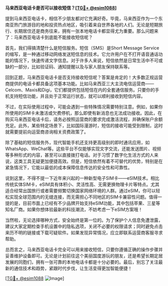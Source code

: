 **马来西亚电话卡是否可以接收短信？[[TG💪+ @esim1088](https://t.me/s/esim1088)]**

提到马来西亚电话卡，相信不少朋友都对它充满好奇。毕竟，马来西亚作为一个东南亚热门旅游目的地和投资热点地区，吸引着来自世界各地的人们。无论是短期旅行、长期居住还是商务往来，拥有一张本地电话卡都显得尤为重要。那么问题来了：马来西亚电话卡到底能不能接收短信呢？

首先，我们得搞清楚什么是短信服务。短信（SMS）是Short Message Service的缩写，是一种通过移动网络发送短信息的技术。它允许用户在不打开语音通话功能的情况下，快速传递文字信息。对于许多人来说，短信依然是日常生活中不可或缺的一部分，比如验证码、通知提醒以及与家人朋友保持联系等。

回到正题，马来西亚电话卡是否支持接收短信呢？答案是肯定的！大多数正规运营商提供的电话卡都具备这项基本功能。比如马来西亚三大主流电信运营商——Celcom、Maxis和Digi，它们都提供包括短信在内的全套通信服务。只要你的手机支持短信功能，并且处于正常运行状态，就可以顺利接收到短信内容。

不过，在实际使用过程中，可能会遇到一些特殊情况需要特别注意。例如，如果你所使用的SIM卡未激活或欠费停机，那么即使有新消息也无法成功接收。因此，在购买马来西亚电话卡后，请务必按照运营商的要求完成激活流程，并确保账户余额充足。此外，某些特定场景下，比如国际漫游时，短信的接收可能受到限制，这时就需要提前向运营商咨询相关资费政策了。

除了基础的短信服务外，现代智能手机还支持更高级别的即时通讯应用，如WhatsApp、WeChat等。这些平台不仅能够实现文字交流，还能发送图片、视频等多种形式的内容，甚至可以直接拨打电话。对于习惯了数字化生活方式的人来说，这类工具无疑更加便捷高效。但是，短信依然有着不可替代的优势，特别是在紧急情况下，它能以最低的成本保障信息传达的安全性和可靠性。

说到这里，不得不提一下近年来兴起的一种新型电子SIM卡——eSIM技术。相比传统实体SIM卡，eSIM具有体积小、灵活性高、无需更换物理卡片等特点。尤其适合经常出国旅行或者需要频繁切换国家网络环境的人群。通过eSIM，你可以轻松实现全球范围内的无缝连接，而无需担心不同地区的SIM卡兼容性问题。值得一提的是，目前市面上已经有不少品牌开始支持eSIM功能，其中包括苹果、三星等知名厂商。如果你想体验最新的科技潮流，不妨考虑一下eSIM方案哦！

当然啦，无论选择哪种方式，安全始终是第一位的。为了保护个人信息免遭泄露，建议大家定期检查手机设置中的隐私选项，关闭不必要的权限请求；同时避免点击来历不明的链接或下载可疑软件。如果发现异常情况，应立即联系运营商客服寻求帮助。

总而言之，马来西亚电话卡完全可以用来接收短信，只要你遵循正确的操作步骤并妥善维护设备即可。无论是计划前往这个美丽国度游玩的朋友，还是希望长期定居发展的同胞们，拥有一张可靠的本地电话卡都是十分必要的。最后，别忘了关注最新的通信技术和趋势，紧跟时代步伐，让生活变得更加智能便捷！

[[TG💪+ @esim1088](https://t.me/s/esim1088) ![Image](https://i.postimg.cc/4NQfJmqS/Snipaste-2025-05-13-00-14-12.png)]